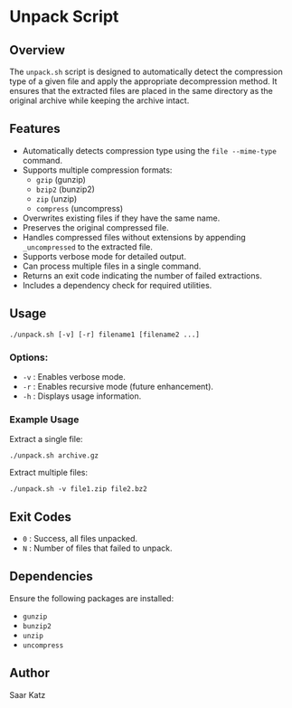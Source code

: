 # Unpack Script

## Overview
The `unpack.sh` script is designed to automatically detect the compression type of a given file and apply the appropriate decompression method. It ensures that the extracted files are placed in the same directory as the original archive while keeping the archive intact.

## Features
- Automatically detects compression type using the `file --mime-type` command.
- Supports multiple compression formats:
  - `gzip` (gunzip)
  - `bzip2` (bunzip2)
  - `zip` (unzip)
  - `compress` (uncompress)
- Overwrites existing files if they have the same name.
- Preserves the original compressed file.
- Handles compressed files without extensions by appending `_uncompressed` to the extracted file.
- Supports verbose mode for detailed output.
- Can process multiple files in a single command.
- Returns an exit code indicating the number of failed extractions.
- Includes a dependency check for required utilities.

## Usage
```
./unpack.sh [-v] [-r] filename1 [filename2 ...]
```

### Options:
- `-v` : Enables verbose mode.
- `-r` : Enables recursive mode (future enhancement).
- `-h` : Displays usage information.

### Example Usage
Extract a single file:
```
./unpack.sh archive.gz
```

Extract multiple files:
```
./unpack.sh -v file1.zip file2.bz2
```

## Exit Codes
- `0` : Success, all files unpacked.
- `N` : Number of files that failed to unpack.

## Dependencies
Ensure the following packages are installed:
- `gunzip`
- `bunzip2`
- `unzip`
- `uncompress`


## Author
Saar Katz

